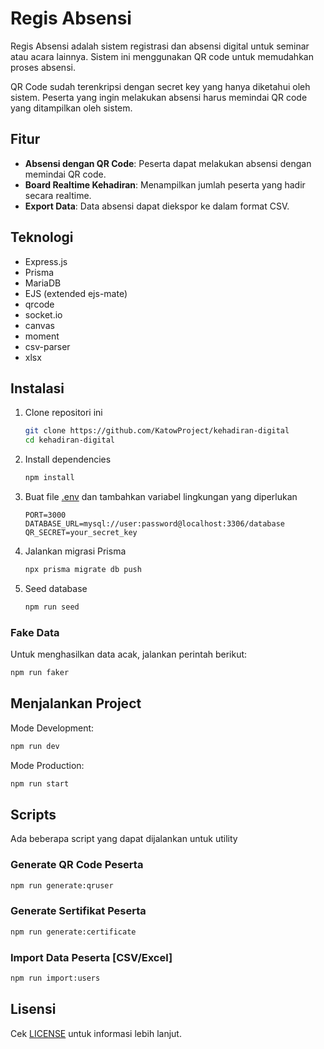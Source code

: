 # Regis Absensi

Regis Absensi adalah sistem registrasi dan absensi digital untuk seminar atau acara lainnya. Sistem ini menggunakan QR code untuk memudahkan proses absensi.

QR Code sudah terenkripsi dengan secret key yang hanya diketahui oleh sistem. Peserta yang ingin melakukan absensi harus memindai QR code yang ditampilkan oleh sistem.

## Fitur

- **Absensi dengan QR Code**: Peserta dapat melakukan absensi dengan memindai QR code.
- **Board Realtime Kehadiran**: Menampilkan jumlah peserta yang hadir secara realtime.
- **Export Data**: Data absensi dapat diekspor ke dalam format CSV.

## Teknologi
- Express.js
- Prisma
- MariaDB
- EJS (extended ejs-mate)
- qrcode
- socket.io
- canvas
- moment
- csv-parser
- xlsx

## Instalasi

1. Clone repositori ini
    ```sh
    git clone https://github.com/KatowProject/kehadiran-digital
    cd kehadiran-digital
    ```

2. Install dependencies
    ```sh
    npm install
    ```

3. Buat file [.env](http://_vscodecontentref_/19) dan tambahkan variabel lingkungan yang diperlukan
    ```env
    PORT=3000
    DATABASE_URL=mysql://user:password@localhost:3306/database
    QR_SECRET=your_secret_key
    ```

4. Jalankan migrasi Prisma
    ```sh
    npx prisma migrate db push
    ```

5. Seed database
    ```sh
    npm run seed
    ```

### Fake Data
Untuk menghasilkan data acak, jalankan perintah berikut:
```sh
npm run faker
```

## Menjalankan Project

Mode Development:
```sh
npm run dev
```

Mode Production:
```sh
npm run start
```

## Scripts
Ada beberapa script yang dapat dijalankan untuk utility
### Generate QR Code Peserta
```sh
npm run generate:qruser
```
### Generate Sertifikat Peserta
```sh
npm run generate:certificate
```
### Import Data Peserta [CSV/Excel]
```sh
npm run import:users
```

## Lisensi
Cek [LICENSE](LICENSE) untuk informasi lebih lanjut.
